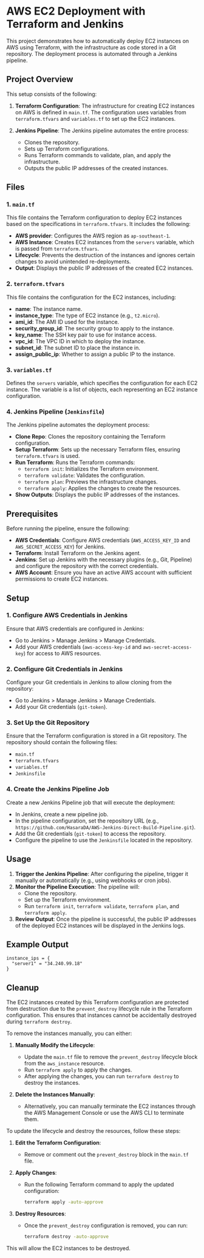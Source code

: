 # AWS EC2 Deployment with Terraform and Jenkins

This project demonstrates how to automatically deploy EC2 instances on AWS using Terraform, with the infrastructure as code stored in a Git repository. The deployment process is automated through a Jenkins pipeline.

## Project Overview

This setup consists of the following:

1. **Terraform Configuration**: The infrastructure for creating EC2 instances on AWS is defined in `main.tf`. The configuration uses variables from `terraform.tfvars` and `variables.tf` to set up the EC2 instances.
   
2. **Jenkins Pipeline**: The Jenkins pipeline automates the entire process:
   - Clones the repository.
   - Sets up Terraform configurations.
   - Runs Terraform commands to validate, plan, and apply the infrastructure.
   - Outputs the public IP addresses of the created instances.

## Files

### 1. `main.tf`
This file contains the Terraform configuration to deploy EC2 instances based on the specifications in `terraform.tfvars`. It includes the following:

- **AWS provider**: Configures the AWS region as `ap-southeast-1`.
- **AWS Instance**: Creates EC2 instances from the `servers` variable, which is passed from `terraform.tfvars`.
- **Lifecycle**: Prevents the destruction of the instances and ignores certain changes to avoid unintended re-deployments.
- **Output**: Displays the public IP addresses of the created EC2 instances.

### 2. `terraform.tfvars`
This file contains the configuration for the EC2 instances, including:

- **name**: The instance name.
- **instance_type**: The type of EC2 instance (e.g., `t2.micro`).
- **ami_id**: The AMI ID used for the instance.
- **security_group_id**: The security group to apply to the instance.
- **key_name**: The SSH key pair to use for instance access.
- **vpc_id**: The VPC ID in which to deploy the instance.
- **subnet_id**: The subnet ID to place the instance in.
- **assign_public_ip**: Whether to assign a public IP to the instance.

### 3. `variables.tf`
Defines the `servers` variable, which specifies the configuration for each EC2 instance. The variable is a list of objects, each representing an EC2 instance configuration.

### 4. Jenkins Pipeline (`Jenkinsfile`)
The Jenkins pipeline automates the deployment process:

- **Clone Repo**: Clones the repository containing the Terraform configuration.
- **Setup Terraform**: Sets up the necessary Terraform files, ensuring `terraform.tfvars` is used.
- **Run Terraform**: Runs the Terraform commands:
  - `terraform init`: Initializes the Terraform environment.
  - `terraform validate`: Validates the configuration.
  - `terraform plan`: Previews the infrastructure changes.
  - `terraform apply`: Applies the changes to create the resources.
- **Show Outputs**: Displays the public IP addresses of the instances.

## Prerequisites

Before running the pipeline, ensure the following:

- **AWS Credentials**: Configure AWS credentials (`AWS_ACCESS_KEY_ID` and `AWS_SECRET_ACCESS_KEY`) for Jenkins.
- **Terraform**: Install Terraform on the Jenkins agent.
- **Jenkins**: Set up Jenkins with the necessary plugins (e.g., Git, Pipeline) and configure the repository with the correct credentials.
- **AWS Account**: Ensure you have an active AWS account with sufficient permissions to create EC2 instances.

## Setup

### 1. Configure AWS Credentials in Jenkins

Ensure that AWS credentials are configured in Jenkins:

- Go to Jenkins > Manage Jenkins > Manage Credentials.
- Add your AWS credentials (`aws-access-key-id` and `aws-secret-access-key`) for access to AWS resources.

### 2. Configure Git Credentials in Jenkins

Configure your Git credentials in Jenkins to allow cloning from the repository:

- Go to Jenkins > Manage Jenkins > Manage Credentials.
- Add your Git credentials (`git-token`).

### 3. Set Up the Git Repository

Ensure that the Terraform configuration is stored in a Git repository. The repository should contain the following files:

- `main.tf`
- `terraform.tfvars`
- `variables.tf`
- `Jenkinsfile`

### 4. Create the Jenkins Pipeline Job

Create a new Jenkins Pipeline job that will execute the deployment:

- In Jenkins, create a new pipeline job.
- In the pipeline configuration, set the repository URL (e.g., `https://github.com/HasaraDA/AWS-Jenkins-Direct-Build-Pipeline.git`).
- Add the Git credentials (`git-token`) to access the repository.
- Configure the pipeline to use the `Jenkinsfile` located in the repository.

## Usage

1. **Trigger the Jenkins Pipeline**: After configuring the pipeline, trigger it manually or automatically (e.g., using webhooks or cron jobs).
2. **Monitor the Pipeline Execution**: The pipeline will:
   - Clone the repository.
   - Set up the Terraform environment.
   - Run `terraform init`, `terraform validate`, `terraform plan`, and `terraform apply`.
3. **Review Output**: Once the pipeline is successful, the public IP addresses of the deployed EC2 instances will be displayed in the Jenkins logs.

## Example Output

```
instance_ips = {
  "server1" = "34.240.99.18"
}
```



## Cleanup

The EC2 instances created by this Terraform configuration are protected from destruction due to the `prevent_destroy` lifecycle rule in the Terraform configuration. This ensures that instances cannot be accidentally destroyed during `terraform destroy`.

To remove the instances manually, you can either:

1. **Manually Modify the Lifecycle**:
   - Update the `main.tf` file to remove the `prevent_destroy` lifecycle block from the `aws_instance` resource.
   - Run `terraform apply` to apply the changes.
   - After applying the changes, you can run `terraform destroy` to destroy the instances.

2. **Delete the Instances Manually**:
   - Alternatively, you can manually terminate the EC2 instances through the AWS Management Console or use the AWS CLI to terminate them.

To update the lifecycle and destroy the resources, follow these steps:

1. **Edit the Terraform Configuration**:
   - Remove or comment out the `prevent_destroy` block in the `main.tf` file.

2. **Apply Changes**:
   - Run the following Terraform command to apply the updated configuration:
   
     ```bash
     terraform apply -auto-approve
     ```

3. **Destroy Resources**:
   - Once the `prevent_destroy` configuration is removed, you can run:

     ```bash
     terraform destroy -auto-approve
     ```

This will allow the EC2 instances to be destroyed.
